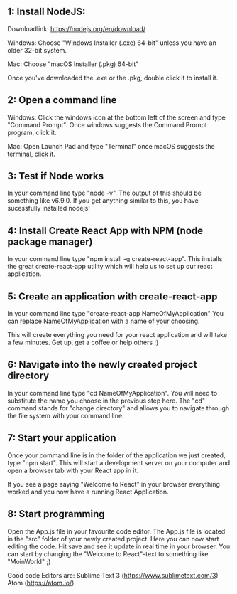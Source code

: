 ## 1: Install NodeJS:
Downloadlink:
https://nodejs.org/en/download/

Windows:
Choose "Windows Installer (.exe) 64-bit" unless you have an older 32-bit system.

Mac:
Choose "macOS Installer (.pkg) 64-bit"

Once you've downloaded the .exe or the .pkg, double click it to install it.

## 2: Open a command line

Windows:
Click the windows icon at the bottom left of the screen and type "Command Prompt".
Once windows suggests the Command Prompt program, click it.

Mac:
Open Launch Pad and type "Terminal" once macOS suggests the terminal, click it.

## 3: Test if Node works
In your command line type "node -v".
The output of this should be something like v6.9.0.
If you get anything similar to this, you have sucessfully installed nodejs!

## 4: Install Create React App with NPM (node package manager)
In your command line type "npm install -g create-react-app".
This installs the great create-react-app utility which will help us to set up our react application.

## 5: Create an application with create-react-app
In your command line type "create-react-app NameOfMyApplication"
You can replace NameOfMyApplication with a name of your choosing.

This will create everything you need for your react application and will take a few minutes.
Get up, get a coffee or help others ;)

## 6: Navigate into the newly created project directory
In your command line type "cd NameOfMyApplication".
You will need to substitute the name you choose in the previous step here.
The "cd" command stands for "change directory" and allows you to navigate through the file system with your command line.

## 7: Start your application
Once your command line is in the folder of the application we just created, type "npm start".
This will start a development server on your computer and open a browser tab with your React app in it.

If you see a page saying "Welcome to React" in your browser everything worked and you now have a running React Application.

## 8: Start programming
Open the App.js file in your favourite code editor.
The App.js file is located in the "src" folder of your newly created project.
Here you can now start editing the code. Hit save and see it update in real time in your browser.
You can start by changing the "Welcome to React"-text to something like "MoinWorld" ;)

Good code Editors are:
Sublime Text 3 (https://www.sublimetext.com/3)
Atom (https://atom.io/)